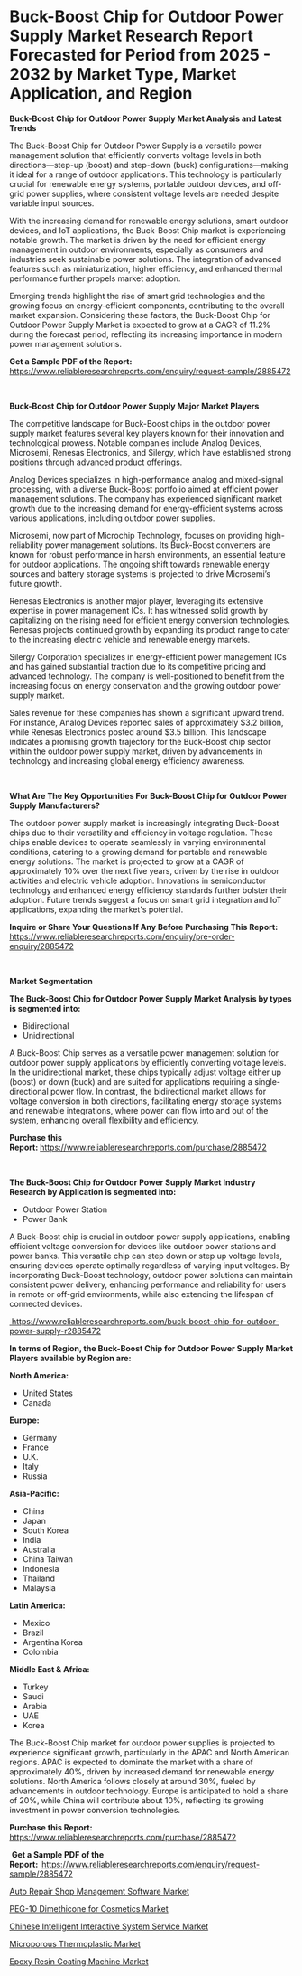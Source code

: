 <p><h1>Buck-Boost Chip for Outdoor Power Supply Market Research Report Forecasted for Period from 2025 -  2032 by Market Type, Market Application, and Region</h1></p><p><strong>Buck-Boost Chip for Outdoor Power Supply Market Analysis and Latest Trends</strong></p>
<p><p>The Buck-Boost Chip for Outdoor Power Supply is a versatile power management solution that efficiently converts voltage levels in both directions—step-up (boost) and step-down (buck) configurations—making it ideal for a range of outdoor applications. This technology is particularly crucial for renewable energy systems, portable outdoor devices, and off-grid power supplies, where consistent voltage levels are needed despite variable input sources. </p><p>With the increasing demand for renewable energy solutions, smart outdoor devices, and IoT applications, the Buck-Boost Chip market is experiencing notable growth. The market is driven by the need for efficient energy management in outdoor environments, especially as consumers and industries seek sustainable power solutions. The integration of advanced features such as miniaturization, higher efficiency, and enhanced thermal performance further propels market adoption. </p><p>Emerging trends highlight the rise of smart grid technologies and the growing focus on energy-efficient components, contributing to the overall market expansion. Considering these factors, the Buck-Boost Chip for Outdoor Power Supply Market is expected to grow at a CAGR of 11.2% during the forecast period, reflecting its increasing importance in modern power management solutions.</p></p>
<p><strong>Get a Sample PDF of the Report:&nbsp;</strong> <a href="https://www.reliableresearchreports.com/enquiry/request-sample/2885472?utm_campaign=24&utm_medium=2&utm_source=Github&utm_content=ia&utm_term=13032025&utm_id=buck-boost-chip-for-outdoor-power-supply">https://www.reliableresearchreports.com/enquiry/request-sample/2885472</a></p>
<p>&nbsp;</p>
<p><strong>Buck-Boost Chip for Outdoor Power Supply Major Market Players</strong></p>
<p><p>The competitive landscape for Buck-Boost chips in the outdoor power supply market features several key players known for their innovation and technological prowess. Notable companies include Analog Devices, Microsemi, Renesas Electronics, and Silergy, which have established strong positions through advanced product offerings.</p><p>Analog Devices specializes in high-performance analog and mixed-signal processing, with a diverse Buck-Boost portfolio aimed at efficient power management solutions. The company has experienced significant market growth due to the increasing demand for energy-efficient systems across various applications, including outdoor power supplies.</p><p>Microsemi, now part of Microchip Technology, focuses on providing high-reliability power management solutions. Its Buck-Boost converters are known for robust performance in harsh environments, an essential feature for outdoor applications. The ongoing shift towards renewable energy sources and battery storage systems is projected to drive Microsemi’s future growth.</p><p>Renesas Electronics is another major player, leveraging its extensive expertise in power management ICs. It has witnessed solid growth by capitalizing on the rising need for efficient energy conversion technologies. Renesas projects continued growth by expanding its product range to cater to the increasing electric vehicle and renewable energy markets.</p><p>Silergy Corporation specializes in energy-efficient power management ICs and has gained substantial traction due to its competitive pricing and advanced technology. The company is well-positioned to benefit from the increasing focus on energy conservation and the growing outdoor power supply market.</p><p>Sales revenue for these companies has shown a significant upward trend. For instance, Analog Devices reported sales of approximately $3.2 billion, while Renesas Electronics posted around $3.5 billion. This landscape indicates a promising growth trajectory for the Buck-Boost chip sector within the outdoor power supply market, driven by advancements in technology and increasing global energy efficiency awareness.</p></p>
<p>&nbsp;</p>
<p><strong>What Are The Key Opportunities For Buck-Boost Chip for Outdoor Power Supply Manufacturers?</strong></p>
<p><p>The outdoor power supply market is increasingly integrating Buck-Boost chips due to their versatility and efficiency in voltage regulation. These chips enable devices to operate seamlessly in varying environmental conditions, catering to a growing demand for portable and renewable energy solutions. The market is projected to grow at a CAGR of approximately 10% over the next five years, driven by the rise in outdoor activities and electric vehicle adoption. Innovations in semiconductor technology and enhanced energy efficiency standards further bolster their adoption. Future trends suggest a focus on smart grid integration and IoT applications, expanding the market's potential.</p></p>
<p><strong>Inquire or Share Your Questions If Any Before Purchasing This Report:</strong> <a href="https://www.reliableresearchreports.com/enquiry/pre-order-enquiry/2885472?utm_campaign=24&utm_medium=2&utm_source=Github&utm_content=ia&utm_term=13032025&utm_id=buck-boost-chip-for-outdoor-power-supply">https://www.reliableresearchreports.com/enquiry/pre-order-enquiry/2885472</a></p>
<p>&nbsp;</p>
<p><strong>Market Segmentation</strong></p>
<p><strong>The Buck-Boost Chip for Outdoor Power Supply Market Analysis by types is segmented into:</strong></p>
<p><ul><li>Bidirectional</li><li>Unidirectional</li></ul></p>
<p><p>A Buck-Boost Chip serves as a versatile power management solution for outdoor power supply applications by efficiently converting voltage levels. In the unidirectional market, these chips typically adjust voltage either up (boost) or down (buck) and are suited for applications requiring a single-directional power flow. In contrast, the bidirectional market allows for voltage conversion in both directions, facilitating energy storage systems and renewable integrations, where power can flow into and out of the system, enhancing overall flexibility and efficiency.</p></p>
<p><strong>Purchase this Report:&nbsp;</strong><a href="https://www.reliableresearchreports.com/purchase/2885472?utm_campaign=24&utm_medium=2&utm_source=Github&utm_content=ia&utm_term=13032025&utm_id=buck-boost-chip-for-outdoor-power-supply">https://www.reliableresearchreports.com/purchase/2885472</a></p>
<p>&nbsp;</p>
<p><strong>The Buck-Boost Chip for Outdoor Power Supply Market Industry Research by Application is segmented into:</strong></p>
<p><ul><li>Outdoor Power Station</li><li>Power Bank</li></ul></p>
<p><p>A Buck-Boost chip is crucial in outdoor power supply applications, enabling efficient voltage conversion for devices like outdoor power stations and power banks. This versatile chip can step down or step up voltage levels, ensuring devices operate optimally regardless of varying input voltages. By incorporating Buck-Boost technology, outdoor power solutions can maintain consistent power delivery, enhancing performance and reliability for users in remote or off-grid environments, while also extending the lifespan of connected devices.</p></p>
<p><a href="https://www.reliableresearchreports.com/buck-boost-chip-for-outdoor-power-supply-r2885472?utm_campaign=24&utm_medium=2&utm_source=Github&utm_content=ia&utm_term=13032025&utm_id=buck-boost-chip-for-outdoor-power-supply">&nbsp;https://www.reliableresearchreports.com/buck-boost-chip-for-outdoor-power-supply-r2885472</a></p>
<p><strong>In terms of Region, the Buck-Boost Chip for Outdoor Power Supply Market Players available by Region are:</strong></p>
<p>
    <p> <strong> North America: </strong>
        <ul>
            <li>United States</li>
            <li>Canada</li>
        </ul>
        </p> 
    <p> <strong> Europe: </strong>
        <ul>
            <li>Germany</li>
            <li>France</li>
            <li>U.K.</li>
            <li>Italy</li>
            <li>Russia</li>
        </ul>
        </p> 
    <p> <strong> Asia-Pacific: </strong>
        <ul>
            <li>China</li>
            <li>Japan</li>
            <li>South Korea</li>
            <li>India</li>
            <li>Australia</li>
            <li>China Taiwan</li>
            <li>Indonesia</li>
            <li>Thailand</li>
            <li>Malaysia</li>
        </ul>
        </p> 
    <p> <strong> Latin America: </strong>
        <ul>
            <li>Mexico</li>
            <li>Brazil</li>
            <li>Argentina Korea</li>
            <li>Colombia</li>
        </ul>
        </p> 
    <p> <strong> Middle East & Africa: </strong>
        <ul>
            <li>Turkey</li>
            <li>Saudi</li>
            <li>Arabia</li>
            <li>UAE</li>
            <li>Korea</li>
        </ul>
    </p>
    </p>
<p><p>The Buck-Boost Chip market for outdoor power supplies is projected to experience significant growth, particularly in the APAC and North American regions. APAC is expected to dominate the market with a share of approximately 40%, driven by increased demand for renewable energy solutions. North America follows closely at around 30%, fueled by advancements in outdoor technology. Europe is anticipated to hold a share of 20%, while China will contribute about 10%, reflecting its growing investment in power conversion technologies.</p></p>
<p><strong>Purchase this Report: </strong><a href="https://www.reliableresearchreports.com/purchase/2885472?utm_campaign=24&utm_medium=2&utm_source=Github&utm_content=ia&utm_term=13032025&utm_id=buck-boost-chip-for-outdoor-power-supply">https://www.reliableresearchreports.com/purchase/2885472</a></p>
<p>&nbsp;<strong>Get a Sample PDF of the Report:&nbsp;&nbsp;</strong><a href="https://www.reliableresearchreports.com/enquiry/request-sample/2885472?utm_campaign=24&utm_medium=2&utm_source=Github&utm_content=ia&utm_term=13032025&utm_id=buck-boost-chip-for-outdoor-power-supply">https://www.reliableresearchreports.com/enquiry/request-sample/2885472</a></p>
<p><strong></strong></p>
<p><p><a href="https://github.com/ximensbisade/Market-Research-Report-List-1/blob/main/auto-repair-shop-management-software-market.md?utm_campaign=24&utm_medium=2&utm_source=Github&utm_content=ia&utm_term=13032025&utm_id=buck-boost-chip-for-outdoor-power-supply">Auto Repair Shop Management Software Market</a></p><p><a href="https://github.com/chaiszepkadk/Market-Research-Report-List-1/blob/main/peg-10-dimethicone-for-cosmetics-market.md?utm_campaign=24&utm_medium=2&utm_source=Github&utm_content=ia&utm_term=13032025&utm_id=buck-boost-chip-for-outdoor-power-supply">PEG-10 Dimethicone for Cosmetics Market</a></p><p><a href="https://github.com/neiridionna/Market-Research-Report-List-1/blob/main/chinese-intelligent-interactive-system-service-market.md?utm_campaign=24&utm_medium=2&utm_source=Github&utm_content=ia&utm_term=13032025&utm_id=buck-boost-chip-for-outdoor-power-supply">Chinese Intelligent Interactive System Service Market</a></p><p><a href="https://github.com/amagloeaad54/Market-Research-Report-List-1/blob/main/microporous-thermoplastic-market.md?utm_campaign=24&utm_medium=2&utm_source=Github&utm_content=ia&utm_term=13032025&utm_id=buck-boost-chip-for-outdoor-power-supply">Microporous Thermoplastic Market</a></p><p><a href="https://github.com/oeungcolesh0/Market-Research-Report-List-1/blob/main/epoxy-resin-coating-machine-market.md?utm_campaign=24&utm_medium=2&utm_source=Github&utm_content=ia&utm_term=13032025&utm_id=buck-boost-chip-for-outdoor-power-supply">Epoxy Resin Coating Machine Market</a></p></p>